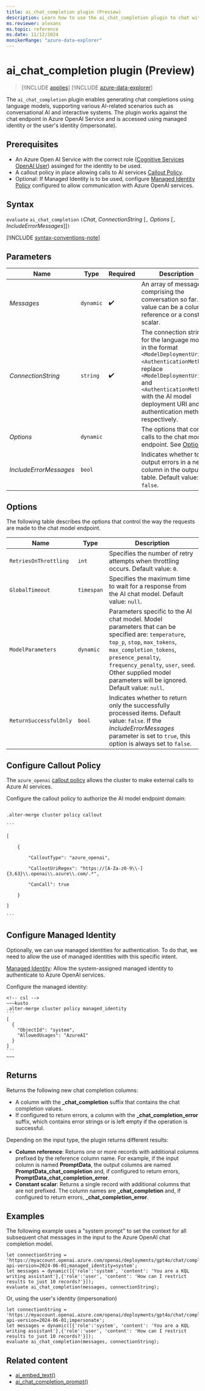 ```yaml
---
title: ai_chat_completion plugin (Preview)
description: Learn how to use the ai_chat_completion plugin to chat with large language models, enabling various AI-related scenarios such as RAG application and semantic search.
ms.reviewer: alexans
ms.topic: reference
ms.date: 11/12/2024
monikerRange: "azure-data-explorer"
---
```

# ai_chat_completion plugin (Preview)

> [!INCLUDE [applies](../includes/applies-to-version/applies.md)] [!INCLUDE [azure-data-explorer](../includes/applies-to-version/azure-data-explorer.md)]

The `ai_chat_completion` plugin enables generating chat completions using language models, supporting various AI-related scenarios such as conversational AI and interactive systems. The plugin works against the chat endpoint in Azure OpenAI Service and is accessed using managed identity or the user's identity (impersonate).

## Prerequisites

* An Azure Open AI Service with the correct role ([Cognitive Services OpenAI User](/azure/ai-services/openai/how-to/role-based-access-control)) assinged for the identity to be used.
* A callout policy in place allowing calls to AI services [Callout Policy](#configure-callout-policy).
* Optional: If Managed Identity is to be used, configure [Managed Identity Policy](#configure-managed-identity) configured to allow communication with Azure OpenAI services.

## Syntax

`evaluate` `ai_chat_completion` `(`*Chat*, *ConnectionString* [`,` *Options* [`,` *IncludeErrorMessages*]]`)`

[!INCLUDE [syntax-conventions-note](../includes/syntax-conventions-note.md)]

## Parameters

| Name | Type | Required | Description |
|--|--|--|--|
| *Messages* | `dynamic` | :heavy_check_mark: | An array of messages comprising the conversation so far. The value can be a column reference or a constant scalar. |
| *ConnectionString* | `string` | :heavy_check_mark: | The connection string for the language model in the format `<ModelDeploymentUri>;<AuthenticationMethod>`; replace `<ModelDeploymentUri>` and `<AuthenticationMethod>` with the AI model deployment URI and the authentication method respectively. |
| *Options* | `dynamic` |  | The options that control calls to the chat model endpoint. See [Options](#options). |
| *IncludeErrorMessages* | `bool` |  | Indicates whether to output errors in a new column in the output table. Default value: `false`. |

## Options

The following table describes the options that control the way the requests are made to the chat model endpoint.

| Name | Type | Description |
|--|--|--|
| `RetriesOnThrottling` | `int` | Specifies the number of retry attempts when throttling occurs. Default value: `0`. |
| `GlobalTimeout` | `timespan` | Specifies the maximum time to wait for a response from the AI chat model. Default value: `null`. |
| `ModelParameters` | `dynamic` | Parameters specific to the AI chat model. Model parameters that can be specified are: `temperature`, `top_p`, `stop`, `max_tokens`, `max_completion_tokens`, `presence_penalty`, `frequency_penalty`, `user`, `seed`. Other supplied model parameters will be ignored. Default value: `null`. |
| `ReturnSuccessfulOnly` | `bool` | Indicates whether to return only the successfully processed items. Default value: `false`. If the *IncludeErrorMessages* parameter is set to `true`, this option is always set to `false`. |

## Configure Callout Policy

The `azure_openai` [callout policy](../management/callout-policy.md) allows the cluster to make external calls to Azure AI services.


Configure the callout policy to authorize the AI model endpoint domain:


<!-- csl -->

~~~kusto

.alter-merge cluster policy callout

```

[

    {

        "CalloutType": "azure_openai",

        "CalloutUriRegex": "https://[A-Za-z0-9\\-]{3,63}\\.openai\\.azure\\.com/.*",

        "CanCall": true

    }

]

```

~~~


## Configure Managed Identity
Optionally, we can use managed identities for authentication.
To do that, we need to allow the use of managed identities with this specific intent.

[Managed Identity](../management/managed-identity-policy.md): Allow the system-assigned managed identity to authenticate to Azure OpenAI services.

Configure the managed identity:

    <!-- csl -->
    ~~~kusto
    .alter-merge cluster policy managed_identity
    ```
    [
      {
        "ObjectId": "system",
        "AllowedUsages": "AzureAI"
      }
    ]
    ```
    ~~~

## Returns

Returns the following new chat completion columns:

* A column with the **_chat_completion** suffix that contains the chat completion values.
* If configured to return errors, a column with the **_chat_completion_error** suffix, which contains error strings or is left empty if the operation is successful.

Depending on the input type, the plugin returns different results:

* **Column reference**: Returns one or more records with additional columns prefixed by the reference column name. For example, if the input column is named **PromptData**, the output columns are named **PromptData_chat_completion** and, if configured to return errors, **PromptData_chat_completion_error**.
* **Constant scalar**: Returns a single record with additional columns that are not prefixed. The column names are **_chat_completion** and, if configured to return errors, **_chat_completion_error**.

## Examples

The following example uses a "system prompt" to set the context for all subsequent chat messages in the input to the Azure OpenAI chat completion model.

<!-- csl -->
```kusto
let connectionString = 'https://myaccount.openai.azure.com/openai/deployments/gpt4o/chat/completions?api-version=2024-06-01;managed_identity=system';
let messages = dynamic([{'role':'system', 'content': 'You are a KQL writing assistant'},{'role':'user', 'content': 'How can I restrict results to just 10 records?'}]);
evaluate ai_chat_completion(messages, connectionString);
```

Or, using the user's identity (impersonation)
<!-- csl -->
```kusto
let connectionString = 'https://myaccount.openai.azure.com/openai/deployments/gpt4o/chat/completions?api-version=2024-06-01;impersonate';
let messages = dynamic([{'role':'system', 'content': 'You are a KQL writing assistant'},{'role':'user', 'content': 'How can I restrict results to just 10 records?'}]);
evaluate ai_chat_completion(messages, connectionString);
```


## Related content

* [ai_embed_text()](ai-embed-text-plugin.md)
* [ai_chat_completion_prompt()](ai-chat-completion-prompt-plugin.md)